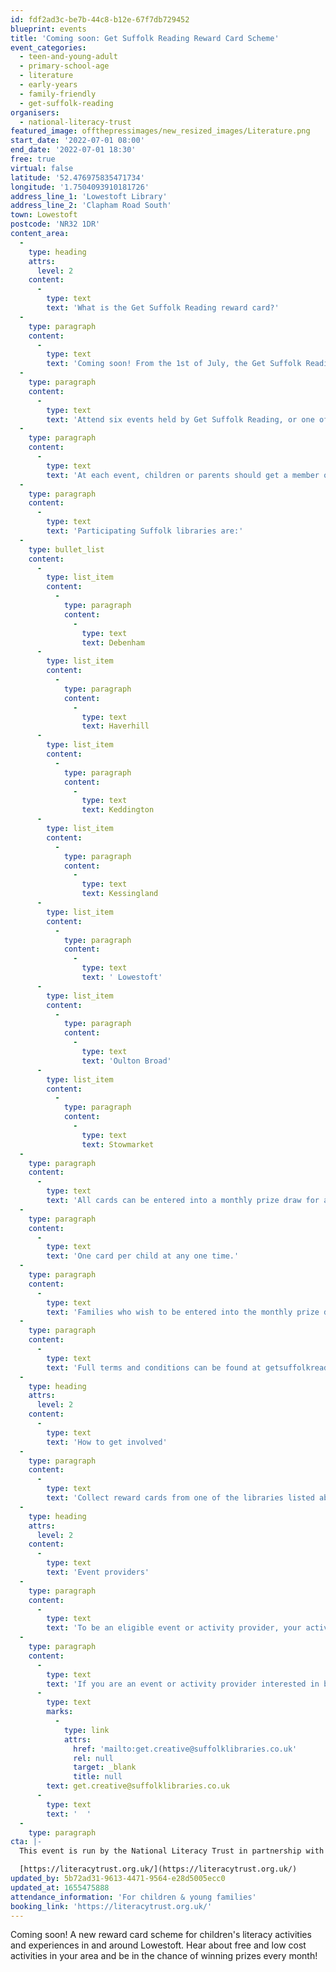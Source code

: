 ```yaml
---
id: fdf2ad3c-be7b-44c8-b12e-67f7db729452
blueprint: events
title: 'Coming soon: Get Suffolk Reading Reward Card Scheme'
event_categories:
  - teen-and-young-adult
  - primary-school-age
  - literature
  - early-years
  - family-friendly
  - get-suffolk-reading
organisers:
  - national-literacy-trust
featured_image: offthepressimages/new_resized_images/Literature.png
start_date: '2022-07-01 08:00'
end_date: '2022-07-01 18:30'
free: true
virtual: false
latitude: '52.476975835471734'
longitude: '1.7504093910181726'
address_line_1: 'Lowestoft Library'
address_line_2: 'Clapham Road South'
town: Lowestoft
postcode: 'NR32 1DR'
content_area:
  -
    type: heading
    attrs:
      level: 2
    content:
      -
        type: text
        text: 'What is the Get Suffolk Reading reward card?'
  -
    type: paragraph
    content:
      -
        type: text
        text: 'Coming soon! From the 1st of July, the Get Suffolk Reading reward card scheme will be launched in partnership with Suffolk Libraries to encourage families to read together to improve wellbeing and aspiration in youngsters.'
  -
    type: paragraph
    content:
      -
        type: text
        text: 'Attend six events held by Get Suffolk Reading, or one of its partners, for the chance to win prizes for the whole family. Find these events on the Let''s Get Creative website by selecting the ''Get Suffolk Reading'' category tag.'
  -
    type: paragraph
    content:
      -
        type: text
        text: 'At each event, children or parents should get a member of staff to sign the card to show attendance. Once all six spaces have been marked, visit one of the participating libraries to hand in the completed card and claim a reward.'
  -
    type: paragraph
    content:
      -
        type: text
        text: 'Participating Suffolk libraries are:'
  -
    type: bullet_list
    content:
      -
        type: list_item
        content:
          -
            type: paragraph
            content:
              -
                type: text
                text: Debenham
      -
        type: list_item
        content:
          -
            type: paragraph
            content:
              -
                type: text
                text: Haverhill
      -
        type: list_item
        content:
          -
            type: paragraph
            content:
              -
                type: text
                text: Keddington
      -
        type: list_item
        content:
          -
            type: paragraph
            content:
              -
                type: text
                text: Kessingland
      -
        type: list_item
        content:
          -
            type: paragraph
            content:
              -
                type: text
                text: ' Lowestoft'
      -
        type: list_item
        content:
          -
            type: paragraph
            content:
              -
                type: text
                text: 'Oulton Broad'
      -
        type: list_item
        content:
          -
            type: paragraph
            content:
              -
                type: text
                text: Stowmarket
  -
    type: paragraph
    content:
      -
        type: text
        text: 'All cards can be entered into a monthly prize draw for a bigger prize for the whole family to enjoy.'
  -
    type: paragraph
    content:
      -
        type: text
        text: 'One card per child at any one time.'
  -
    type: paragraph
    content:
      -
        type: text
        text: 'Families who wish to be entered into the monthly prize draw will be asked for contact information when handing in their completed card.'
  -
    type: paragraph
    content:
      -
        type: text
        text: 'Full terms and conditions can be found at getsuffolkreading.org.uk.'
  -
    type: heading
    attrs:
      level: 2
    content:
      -
        type: text
        text: 'How to get involved'
  -
    type: paragraph
    content:
      -
        type: text
        text: 'Collect reward cards from one of the libraries listed above and, from July, attend events to receive stamps and be in the chance of winning high quality prizes. '
  -
    type: heading
    attrs:
      level: 2
    content:
      -
        type: text
        text: 'Event providers'
  -
    type: paragraph
    content:
      -
        type: text
        text: 'To be an eligible event or activity provider, your activity must offer a literacy aspect, be affordable and be suitable for young children.'
  -
    type: paragraph
    content:
      -
        type: text
        text: 'If you are an event or activity provider interested in becoming involved in the reward card scheme then please contact: '
      -
        type: text
        marks:
          -
            type: link
            attrs:
              href: 'mailto:get.creative@suffolklibraries.co.uk'
              rel: null
              target: _blank
              title: null
        text: get.creative@suffolklibraries.co.uk
      -
        type: text
        text: '  '
  -
    type: paragraph
cta: |-
  This event is run by the National Literacy Trust in partnership with Suffolk Libraries, for more information please visit:

  [https://literacytrust.org.uk/](https://literacytrust.org.uk/)
updated_by: 5b72ad31-9613-4471-9564-e28d5005ecc0
updated_at: 1655475888
attendance_information: 'For children & young families'
booking_link: 'https://literacytrust.org.uk/'
---
```

Coming soon! A new reward card scheme for children's literacy activities and experiences in and around Lowestoft. Hear about free and low cost activities in your area and be in the chance of winning prizes every month!